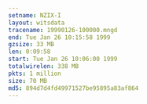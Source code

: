 ```yaml
---
setname: NZIX-I
layout: witsdata
tracename: 19990126-100000.mngd
end: Tue Jan 26 10:15:58 1999
gzsize: 33 MB
len: 0:09:58
start: Tue Jan 26 10:06:00 1999
totalwirelen: 338 MB
pkts: 1 million
size: 70 MB
md5: 894d7d4fd49971527be95895a83af864
---
```

